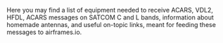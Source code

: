 Here you may find a list of equipment needed to receive ACARS, VDL2, HFDL, ACARS messages on SATCOM C and L bands, information about homemade antennas, and useful on-topic links, meant for feeding these messages to airframes.io.
